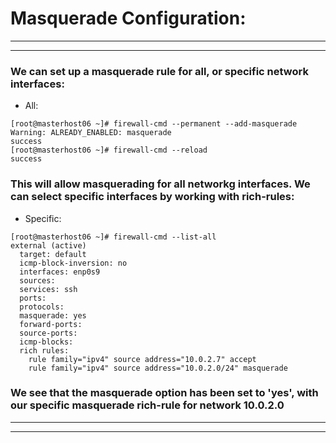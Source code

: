 # Masquerade Configuration:

<hr><hr>

### We can set up a masquerade rule for all, or specific network interfaces:

* All:

```
[root@masterhost06 ~]# firewall-cmd --permanent --add-masquerade
Warning: ALREADY_ENABLED: masquerade
success
[root@masterhost06 ~]# firewall-cmd --reload
success
```

### This will allow masquerading for all networkg interfaces.  We can select specific interfaces by working with rich-rules:

* Specific:

```
[root@masterhost06 ~]# firewall-cmd --list-all
external (active)
  target: default
  icmp-block-inversion: no
  interfaces: enp0s9
  sources:
  services: ssh
  ports:
  protocols:
  masquerade: yes
  forward-ports:
  source-ports:
  icmp-blocks:
  rich rules:
	rule family="ipv4" source address="10.0.2.7" accept
	rule family="ipv4" source address="10.0.2.0/24" masquerade
```

### We see that the masquerade option has been set to 'yes', with our specific masquerade rich-rule for network 10.0.2.0

<hr><hr>

